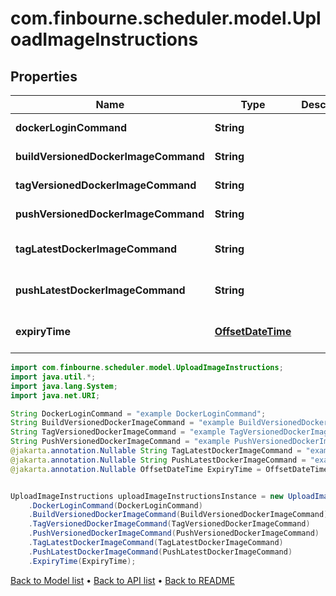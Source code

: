 # com.finbourne.scheduler.model.UploadImageInstructions


## Properties

Name | Type | Description | Notes
------------ | ------------- | ------------- | -------------
**dockerLoginCommand** | **String** |  | [default to String]
**buildVersionedDockerImageCommand** | **String** |  | [default to String]
**tagVersionedDockerImageCommand** | **String** |  | [default to String]
**pushVersionedDockerImageCommand** | **String** |  | [default to String]
**tagLatestDockerImageCommand** | **String** |  | [optional] [default to String]
**pushLatestDockerImageCommand** | **String** |  | [optional] [default to String]
**expiryTime** | [**OffsetDateTime**](OffsetDateTime.md) |  | [optional] [default to OffsetDateTime]

```java
import com.finbourne.scheduler.model.UploadImageInstructions;
import java.util.*;
import java.lang.System;
import java.net.URI;

String DockerLoginCommand = "example DockerLoginCommand";
String BuildVersionedDockerImageCommand = "example BuildVersionedDockerImageCommand";
String TagVersionedDockerImageCommand = "example TagVersionedDockerImageCommand";
String PushVersionedDockerImageCommand = "example PushVersionedDockerImageCommand";
@jakarta.annotation.Nullable String TagLatestDockerImageCommand = "example TagLatestDockerImageCommand";
@jakarta.annotation.Nullable String PushLatestDockerImageCommand = "example PushLatestDockerImageCommand";
@jakarta.annotation.Nullable OffsetDateTime ExpiryTime = OffsetDateTime.now();


UploadImageInstructions uploadImageInstructionsInstance = new UploadImageInstructions()
    .DockerLoginCommand(DockerLoginCommand)
    .BuildVersionedDockerImageCommand(BuildVersionedDockerImageCommand)
    .TagVersionedDockerImageCommand(TagVersionedDockerImageCommand)
    .PushVersionedDockerImageCommand(PushVersionedDockerImageCommand)
    .TagLatestDockerImageCommand(TagLatestDockerImageCommand)
    .PushLatestDockerImageCommand(PushLatestDockerImageCommand)
    .ExpiryTime(ExpiryTime);
```


[Back to Model list](../README.md#documentation-for-models) &#8226; [Back to API list](../README.md#documentation-for-api-endpoints) &#8226; [Back to README](../README.md)
